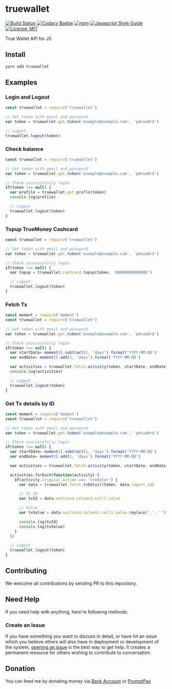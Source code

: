 truewallet
==========

[![Build Status](https://travis-ci.org/rayriffy/truewallet.svg?branch=master)](https://travis-ci.org/rayriffy/truewallet)
[![Codacy Badge](https://api.codacy.com/project/badge/Grade/89a51596e35441998bee1025c0363143)](https://www.codacy.com/app/rayriffy/truewallet?utm_source=github.com&amp;utm_medium=referral&amp;utm_content=rayriffy/truewallet&amp;utm_campaign=Badge_Grade)
[![npm](https://img.shields.io/npm/v/truewallet.svg)](https://www.npmjs.com/package/truewallet)
[![Javascript Style Guide](https://img.shields.io/badge/code_style-standard-brightgreen.svg)](https://standardjs.com)
[![License: MIT](https://img.shields.io/badge/License-MIT-blue.svg)](https://opensource.org/licenses/MIT)

True Wallet API for JS

Install
-------

```bash
yarn add truewallet
```

Examples
--------

### Login and Logout

```javascript
const truewallet = require('truewallet')

// Get token with email and password
var token = truewallet.get.token('example@example.com', 'p4ssw0rd')

// Logout
truewallet.logout(token)
```

### Check balance

```javascript
const truewallet = require('truewallet')

// Get token with email and password
var token = truewallet.get.token('example@example.com', 'p4ssw0rd')

// Check scuccessfully login
if(token !== null) {
  var profile = truewallet.get.profle(token)
  console.log(profile)

  // Logout
  truewallet.logout(token)
}
```

### Topup TrueMoney Cashcard

```javascript
const truewallet = require('truewallet')

// Get token with email and password
var token = truewallet.get.token('example@example.com', 'p4ssw0rd')

// Check scuccessfully login
if(token !== null) {
  var topup = truewallet.cashcard.topup(token, '00000000000000')

  // Logout
  truewallet.logout(token)
}
```

### Fetch Tx

```javascript
const moment = require('moment')
const truewallet = require('truewallet')

// Get token with email and password
var token = truewallet.get.token('example@example.com', 'p4ssw0rd')

// Check scuccessfully login
if(token !== null) {
  var startDate= moment().subtract(1, 'days').format('YYYY-MM-DD')
  var endDate= moment().add(1, 'days').format('YYYY-MM-DD')

  var activities = truewallet.fetch.activity(token, startDate, endDate)
  console.log(activities)

  // Logout
  truewallet.logout(token)
}
```

### Get Tx details by ID

```javascript
const moment = require('moment')
const truewallet = require('truewallet')

// Get token with email and password
var token = truewallet.get.token('example@example.com', 'p4ssw0rd')

// Check scuccessfully login
if(token !== null) {
  var startDate= moment().subtract(1, 'days').format('YYYY-MM-DD')
  var endDate= moment().add(1, 'days').format('YYYY-MM-DD')

  var activities = truewallet.fetch.activity(token, startDate, endDate)

  activities.forEach(function(activity) {
    if(activity.original_action === 'creditor') {
      var data = truewallet.fetch.txDetail(token, data.report_id)

      // Tx ID
      var txId = data.section4.column2.cell1.value

      // Value
      var txValue = data.section3.column1.cell1.value.replace(',', '')

      console.log(txId)
      console.log(txValue)
    }
  })

  // Logout
  truewallet.logout(token)
}
```

Contributing
------------

We welcome all contributions by sending PR to this repository.

Need Help
---------

If you need help with anything, here're following methods:

### Create an Issue

If you have something you want to discuss in detail, or have hit an issue which you believe others will also have in deployment or development of the system, [opening an issue](https://github.com/rayriffy/truewallet/issues) is the best way to get help. It creates a permanent resource for others wishing to contribute to conversation.

Donation
--------

You can feed me by donating money via [Bank Account](https://storage.rayriffy.com/files/image/BANK_ACCOUNT.png) or [PromptPay](https://storage.rayriffy.com/files/image/PROMPTPAY.png)
